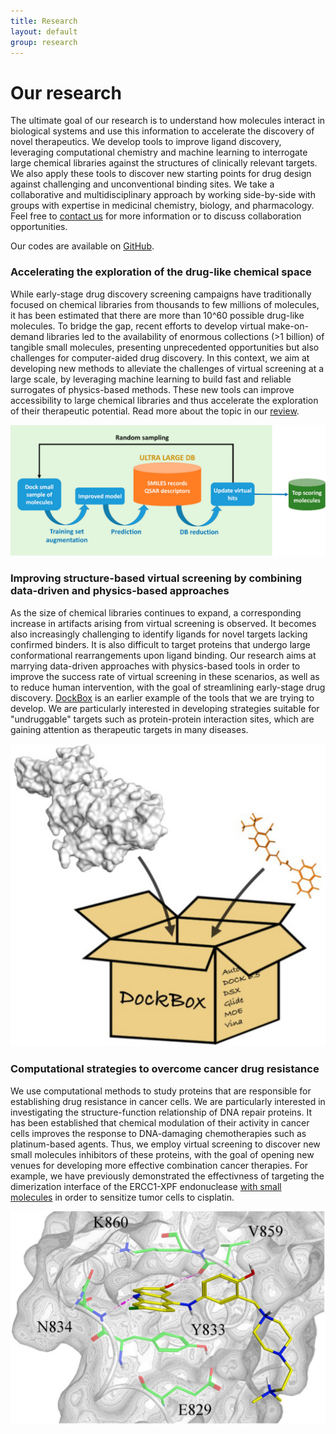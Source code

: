 ```yaml
---
title: Research
layout: default
group: research
---
```


<div class="row">

# Our research
The ultimate goal of our research is to understand how molecules interact in biological systems and use this information to accelerate the discovery of novel therapeutics. We develop tools to improve ligand discovery, leveraging computational chemistry and machine learning to interrogate large chemical libraries against the structures of clinically relevant targets. We also apply these tools to discover new starting points for drug design against challenging and unconventional binding sites. We take a collaborative and multidisciplinary approach by working side-by-side with groups with expertise in medicinal chemistry, biology, and pharmacology. Feel free to [contact us](https://gentile-lab.github.io/) for more information or to discuss collaboration opportunities.

Our codes are available on [GitHub](https://github.com/gentile-lab).
<br>

</div>

<div class="row">

### Accelerating the exploration of the drug-like chemical space

<div class="col-md-8 order-md-1">

While early-stage drug discovery screening campaigns have traditionally focused on chemical libraries from thousands to few millions of molecules, it has been estimated that there are more than 10^60 possible drug-like molecules. To bridge the gap, recent efforts to develop virtual make-on-demand libraries led to the availability of enormous collections (>1 billion) of tangible small molecules, presenting unprecedented opportunities but also challenges for computer-aided drug discovery. In this context, we aim at developing new methods to alleviate the challenges of virtual screening at a large scale, by leveraging machine learning to build fast and reliable surrogates of physics-based methods. These new tools can improve accessibility to large chemical libraries and thus accelerate the exploration of their therapeutic potential. Read more about the topic in our [review](https://wires.onlinelibrary.wiley.com/doi/full/10.1002/wcms.1678).

</div>
<div class="col-md-4 order-md-2 align-self-center">
<img class="img-fluid" src="/static/img/res/dd.png" alt="deepdocking">

</div>
</div>
<div class="row">

### Improving structure-based virtual screening by combining data-driven and physics-based approaches

<div class="col-md-9 order-md-2">

As the size of chemical libraries continues to expand, a corresponding increase in artifacts arising from virtual screening is observed. It becomes also increasingly challenging to identify ligands for novel targets lacking confirmed binders. It is also difficult to target proteins that undergo large conformational rearrangements upon ligand binding. Our research aims at marrying data-driven approaches with physics-based tools in order to improve the success rate of virtual screening in these scenarios, as well as to reduce human intervention, with the goal of streamlining early-stage drug discovery. [DockBox](https://link.springer.com/article/10.1007/s10822-019-00227-7) is an earlier example of the tools that we are trying to develop. We are particularly interested in developing strategies suitable for "undruggable" targets such as protein-protein interaction sites, which are gaining attention as therapeutic targets in many diseases.
</div>

<div class="col-md-3 order-md-1 align-self-center">
<img class="img-fluid" src="/static/img/res/db.png" alt="dbx">
</div>
</div>
<div class="row">

### Computational strategies to overcome cancer drug resistance

<div class="col-md-9 order-md-1">

We use computational methods to study proteins that are responsible for establishing drug resistance in cancer cells. We are particularly interested in investigating the structure-function relationship of DNA repair proteins. It has been established that chemical modulation of their activity in cancer cells improves the response to DNA-damaging chemotherapies such as platinum-based agents. Thus, we employ virtual screening to discover new small molecules inhibitors of these proteins, with the goal of opening new venues for developing more effective combination cancer therapies. For example, we have previously demonstrated the effectivness of targeting the dimerization interface of the ERCC1-XPF endonuclease [with small molecules](https://pubs.acs.org/doi/10.1021/acs.jmedchem.9b00326) in order to sensitize tumor cells to cisplatin.
</div>

<div class="col-md-3 order-md-2 align-self-center">
<img class="img-fluid" src="/static/img/res/b5.png" alt="cmpd">
</div>
</div>
<div class="row">

</div>
